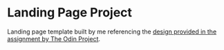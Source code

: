 # Landing Page Project

Landing page template built by me referencing the [design provided in the assignment by The Odin Project](https://www.theodinproject.com/lessons/foundations-landing-page).
